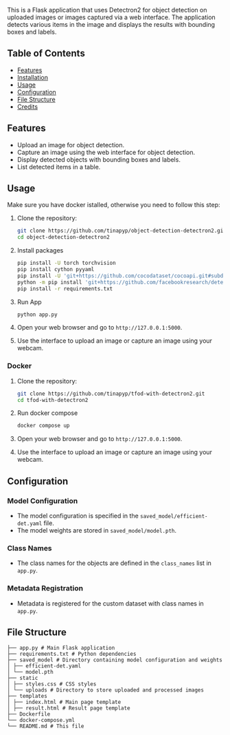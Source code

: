 This is a Flask application that uses Detectron2 for object detection on uploaded images or images captured via a web interface. The application detects various items in the image and displays the results with bounding boxes and labels.

## Table of Contents

- [Features](#features)
- [Installation](#installation)
- [Usage](#usage)
- [Configuration](#configuration)
- [File Structure](#file-structure)
- [Credits](#credits)

## Features

- Upload an image for object detection.
- Capture an image using the web interface for object detection.
- Display detected objects with bounding boxes and labels.
- List detected items in a table.

## Usage
Make sure you have docker istalled,  otherwise you need to follow this step:
1. Clone the repository:

    ```sh
    git clone https://github.com/tinapyp/object-detection-detectron2.git
    cd object-detection-detectron2
    ```

2. Install packages
    ``` sh
    pip install -U torch torchvision
    pip install cython pyyaml
    pip install -U 'git+https://github.com/cocodataset/cocoapi.git#subdirectory=PythonAPI'
    python -m pip install 'git+https://github.com/facebookresearch/detectron2.git'
    pip install -r requirements.txt
    ```
3. Run App
    ```sh
    python app.py
    ```

4. Open your web browser and go to `http://127.0.0.1:5000`.

5. Use the interface to upload an image or capture an image using your webcam.

### Docker
1. Clone the repository:

    ```sh
    git clone https://github.com/tinapyp/tfod-with-detectron2.git
    cd tfod-with-detectron2
    ```

2. Run docker compose
    ```sh
    docker compose up
    ```

3. Open your web browser and go to `http://127.0.0.1:5000`.

4. Use the interface to upload an image or capture an image using your webcam.

## Configuration
### Model Configuration

- The model configuration is specified in the `saved_model/efficient-det.yaml` file.
- The model weights are stored in `saved_model/model.pth`.

### Class Names

- The class names for the objects are defined in the `class_names` list in `app.py`.

### Metadata Registration

- Metadata is registered for the custom dataset with class names in `app.py`.

## File Structure
```
├── app.py # Main Flask application
├── requirements.txt # Python dependencies
├── saved_model # Directory containing model configuration and weights
│ ├── efficient-det.yaml
│ └── model.pth
├── static
│ ├── styles.css # CSS styles
│ └── uploads # Directory to store uploaded and processed images
├── templates
│ ├── index.html # Main page template
│ ├── result.html # Result page template
├── Dockerfile
└── docker-compose.yml
└── README.md # This file
```

